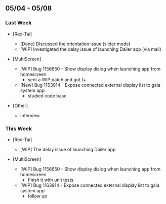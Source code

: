 ## 05/04 - 05/08 ##

### Last Week ###

* [Red-Tai]
    - [Done] Discussed the orientation issue (slider mode)
    - [WIP] Investigated the delay issue of launching Dailer app (via mail)

* [MultiScreen]
    - [WIP] Bug 1156650 - Show display dialog when launching app from homescreen
        - sent a WIP patch and got f+
    - [New] Bug 1163914 - Expose connected external display list to gaia system app
        - studied code base

* [Other]
    - Interview

### This Week ###

* [Red-Tai]
    - [WIP] The delay issue of launching Dailer app

* [MultiScreen]
    - [WIP] Bug 1156650 - Show display dialog when launching app from homescreen
        - finish it with unit tests
    - [WIP] Bug 1163914 - Expose connected external display list to gaia system app
        - follow up
